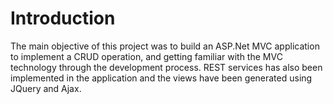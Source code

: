 # Introduction 
The main objective of this project was to build an ASP.Net MVC application to implement a CRUD operation, and getting familiar with the MVC technology through the development process. REST services has also been implemented in the application and the views have been generated using JQuery and Ajax. 

